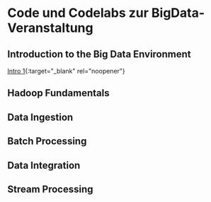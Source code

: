 # Code und Codelabs zur BigData-Veranstaltung
## Introduction to the Big Data Environment
[Intro 1](https://pkuep.github.io/pk-bigdata/intro_1_thecloudenvironment){:target="_blank" rel="noopener"}

## Hadoop Fundamentals

## Data Ingestion

## Batch Processing

## Data Integration

## Stream Processing
